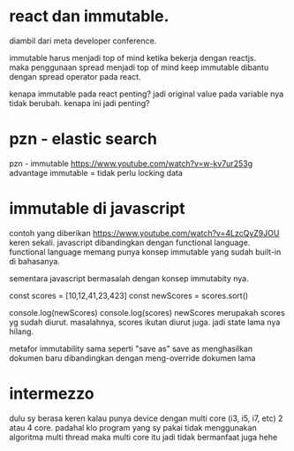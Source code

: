 


# react dan immutable.	
diambil dari meta developer conference.


immutable harus menjadi top of mind ketika bekerja dengan reactjs.	
maka penggunaan spread menjadi top of mind
keep immutable dibantu dengan spread operator pada react.


kenapa immutable pada react penting? 
jadi original value pada variable nya tidak berubah. kenapa ini jadi penting?



# pzn - elastic search
pzn - immutable	https://www.youtube.com/watch?v=w-kv7ur253g
advantage immutable = tidak perlu locking data	




# immutable di javascript
contoh yang diberikan https://www.youtube.com/watch?v=4LzcQyZ9JOU keren sekali.
javascript dibandingkan dengan functional language.
functional language memang punya konsep immutable yang sudah built-in di bahasanya.

sementara javascript bermasalah dengan konsep immutabity nya.

const scores = [10,12,41,23,423]
const newScores = scores.sort()

console.log(newScores)
console.log(scores)
newScores merupakah scores yg sudah diurut.
masalahnya, scores ikutan diurut juga.
jadi state lama nya hilang.

metafor immutability sama seperti "save as"
save as menghasilkan dokumen baru dibandingkan dengan meng-override dokumen lama

# intermezzo
dulu sy berasa keren kalau punya device dengan multi core (i3, i5, i7, etc) 2 atau 4 core. padahal klo program yang sy pakai tidak menggunakan algoritma multi thread maka multi core itu jadi tidak bermanfaat juga hehe